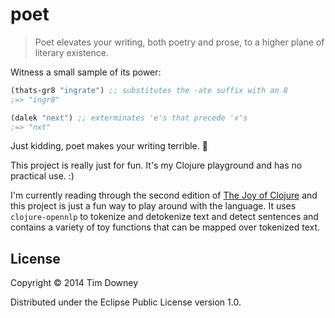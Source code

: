 # poet

> Poet elevates your writing, both poetry and prose, to a higher plane of literary existence.

Witness a small sample of its power:
```clojure
(thats-gr8 "ingrate") ;; substitutes the -ate suffix with an 8
;=> "ingr8"

(dalek "next") ;; exterminates 'e's that precede 'x's
;=> "nxt"
```


Just kidding, poet makes your writing terrible. :hankey:

This project is really just for fun.  It's my Clojure playground and has no practical use. :)

I'm currently reading through the second edition of [The Joy of Clojure](http://www.manning.com/fogus2/) and this project is just a fun way to play around with the language.  It uses `clojure-opennlp` to tokenize and detokenize text and detect sentences and contains a variety of toy functions that can be mapped over tokenized text.

## License

Copyright © 2014 Tim Downey

Distributed under the Eclipse Public License version 1.0.
